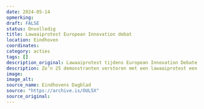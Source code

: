```yaml
---
date: 2024-05-14
opmerking: 
draft: FALSE
status: Onvolledig
title: Lawaaiprotest European Innovation debat
location: Eindhoven
coordinates: 
category: acties
tags: []
description_original: Lawaaiprotest tijdens European Innovation Debate, door studenten van de Universiteit Eindhoven tijdens een debat tussen Nederlandse kandidaten voor de Europese Parlementsverkiezingen van 2024.
description: Zo’n 25 demonstranten verstoren met een lawaaiprotest een debat van EU-lijsttrekkers op de campus van de TU Eindhoven. De betogers staan buiten de ruimte waar het debat word gehouden, slaan op de deuren, en roepen leuzen zoals ‘Stop de genocide’ en ‘Verbreek de banden met Israël’ (in het Engels).
image: 
image_alt: 
source_name: Eindhovens Dagblad
source: "https://archive.is/OUL5X"
source_original: 
---
```

